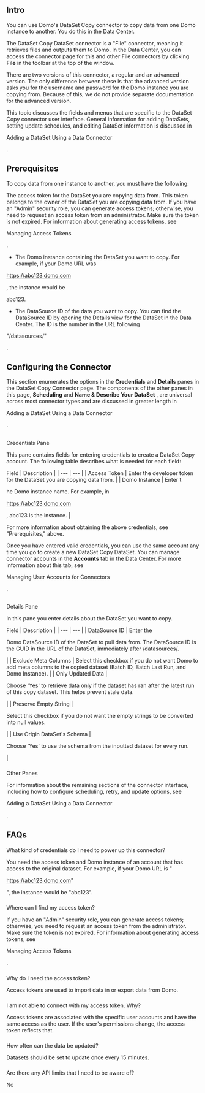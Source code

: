 

Intro
-------

You can use Domo's DataSet Copy connector to copy data from one Domo instance to another. You do this in the Data Center.


 The DataSet Copy DataSet connector is a "File" connector, meaning it retrieves files and outputs them to Domo. In the Data Center, you can access the connector page for this and other File connectors by clicking
 **File**
 in the toolbar at the top of the window.


 There are two versions of this connector, a regular and an advanced version. The only difference between these is that the advanced version asks you for the username and password for the Domo instance you are copying from. Because of this, we do not provide separate documentation for the advanced version.


 This topic discusses the fields and menus that are specific to the DataSet Copy connector user interface. General information for adding DataSets, setting update schedules, and editing DataSet information is discussed in

Adding a DataSet Using a Data Connector

.


 Prerequisites
---------------

To copy data from one instance to another, you must have the following:

 The access token for the DataSet you are copying data from. This token belongs to the owner of the DataSet you are copying data from. If you have an "Admin" security role, you can generate access tokens; otherwise, you need to request an access token from an administrator. Make sure the token is not expired. For information about generating access tokens, see

Managing Access Tokens

.
* The Domo instance containing the DataSet you want to copy. For example, if your Domo URL was

https://abc123.domo.com

, the instance would be

abc123.
* The DataSource ID of the data you want to copy. You can find the DataSource ID by opening the Details view for the DataSet in the Data Center. The ID is the number in the URL following

"/datasources/"

.

Configuring the Connector
---------------------------

This section enumerates the options in the
 **Credentials**
 and
 **Details**
 panes in the DataSet Copy Connector page. The components of the other panes in this page,
 **Scheduling**
 and
 **Name & Describe Your DataSet**
 , are universal across most connector types and are discussed in greater length in

Adding a DataSet Using a Data Connector

.

##
 Credentials Pane

This pane contains fields for entering credentials to create a DataSet Copy account. The following table describes what is needed for each field:


 Field
  |
 Description
  |
| --- | --- |
|
 Access Token
  |
 Enter the developer token for the DataSet you are copying data from.
  |
|
 Domo Instance
  |
 Enter t

he Domo instance name. For example, in

https://abc123.domo.com

, abc123 is the instance.
  |

For more information about obtaining the above credentials, see "Prerequisites," above.


 Once you have entered valid credentials, you can use the same account any time you go to create a new DataSet Copy DataSet. You can manage connector accounts in the
 **Accounts**
 tab in the Data Center. For more information about this tab, see

Managing User Accounts for Connectors

.

##
 Details Pane

In this pane you enter details about the DataSet you want to copy.


 Field
  |
 Description
  |
| --- | --- |
|
 DataSource ID
  |
 Enter the

Domo DataSource ID of the DataSet to pull data from. The DataSource ID is the GUID in the URL of the DataSet, immediately after /datasources/.

|
|
 Exclude Meta Columns
  |
 Select this checkbox if you do not want Domo to add meta columns to the copied dataset (Batch ID, Batch Last Run, and Domo Instance).
  |
|
 Only Updated Data
  |

Choose 'Yes' to retrieve data only if the dataset has ran after the latest run of this copy dataset. This helps prevent stale data.

|
|
 Preserve Empty String
  |

Select this checkbox if you do not want the empty strings to be converted into null values.

|
|
 Use Origin DataSet's Schema
  |

Choose 'Yes' to use the schema from the inputted dataset for every run.

|


###
 Other Panes

For information about the remaining sections of the connector interface, including how to configure scheduling, retry, and update options, see

Adding a DataSet Using a Data Connector

.


 FAQs
------


####
 What kind of credentials do I need to power up this connector?

You need the access token and Domo instance of an account that has access to the original dataset. For example, if your Domo URL is "

https://abc123.domo.com"

", the instance would be "abc123".

###
 Where can I find my access token?

If you have an "Admin" security role, you can generate access tokens; otherwise, you need to request an access token from the administrator. Make sure the token is not expired. For information about generating access tokens, see

Managing Access Tokens

.

###
 Why do I need the access token?

Access tokens are used to import data in or export data from Domo.

###
 I am not able to connect with my access token. Why?

Access tokens are associated with the specific user accounts and have the same access as the user. If the user's permissions change, the access token reflects that.

###
 How often can the data be updated?

Datasets should be set to update once every 15 minutes.

###
 Are there any API limits that I need to be aware of?

No

